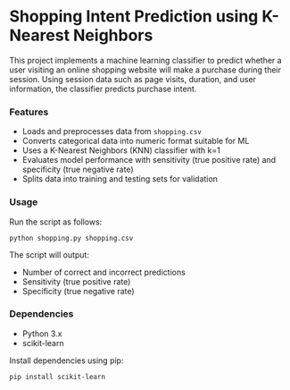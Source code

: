 # Shopping Intent Prediction using K-Nearest Neighbors

This project implements a machine learning classifier to predict whether a user visiting an online shopping website will make a purchase during their session. Using session data such as page visits, duration, and user information, the classifier predicts purchase intent.

### Features

- Loads and preprocesses data from `shopping.csv`
- Converts categorical data into numeric format suitable for ML
- Uses a K-Nearest Neighbors (KNN) classifier with k=1
- Evaluates model performance with sensitivity (true positive rate) and specificity (true negative rate)
- Splits data into training and testing sets for validation

### Usage

Run the script as follows:

 `python shopping.py shopping.csv`

The script will output:

- Number of correct and incorrect predictions
- Sensitivity (true positive rate)
- Specificity (true negative rate)

### Dependencies

- Python 3.x
- scikit-learn

Install dependencies using pip:

`pip install scikit-learn`

